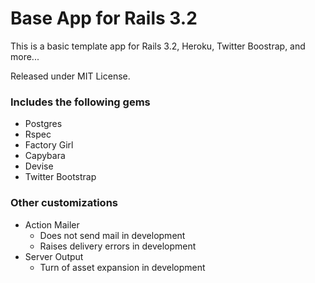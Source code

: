 # Base App for Rails 3.2
This is a basic template app for Rails 3.2, Heroku, Twitter Boostrap, and more...

Released under MIT License.

### Includes the following gems
- Postgres
- Rspec
- Factory Girl
- Capybara
- Devise
- Twitter Bootstrap

### Other customizations
- Action Mailer
  - Does not send mail in development
  - Raises delivery errors in development
- Server Output
  - Turn of asset expansion in development